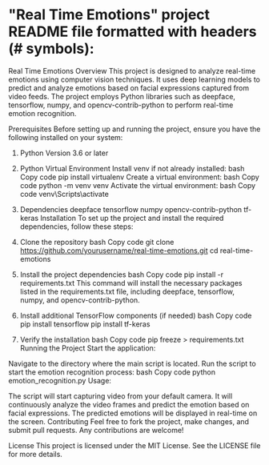# "Real Time Emotions" project README file formatted with headers (# symbols):

Real Time Emotions
Overview
This project is designed to analyze real-time emotions using computer vision techniques. It uses deep learning models to predict and analyze emotions based on facial expressions captured from video feeds. The project employs Python libraries such as deepface, tensorflow, numpy, and opencv-contrib-python to perform real-time emotion recognition.

Prerequisites
Before setting up and running the project, ensure you have the following installed on your system:

1. Python
Version 3.6 or later
2. Python Virtual Environment
Install venv if not already installed:
bash
Copy code
pip install virtualenv
Create a virtual environment:
bash
Copy code
python -m venv venv
Activate the virtual environment:
bash
Copy code
venv\Scripts\activate
3. Dependencies
deepface
tensorflow
numpy
opencv-contrib-python
tf-keras
Installation
To set up the project and install the required dependencies, follow these steps:

1. Clone the repository
bash
Copy code
git clone https://github.com/yourusername/real-time-emotions.git
cd real-time-emotions
2. Install the project dependencies
bash
Copy code
pip install -r requirements.txt
This command will install the necessary packages listed in the requirements.txt file, including deepface, tensorflow, numpy, and opencv-contrib-python.

3. Install additional TensorFlow components (if needed)
bash
Copy code
pip install tensorflow
pip install tf-keras
4. Verify the installation
bash
Copy code
pip freeze > requirements.txt
Running the Project
Start the application:

Navigate to the directory where the main script is located.
Run the script to start the emotion recognition process:
bash
Copy code
python emotion_recognition.py
Usage:

The script will start capturing video from your default camera.
It will continuously analyze the video frames and predict the emotion based on facial expressions.
The predicted emotions will be displayed in real-time on the screen.
Contributing
Feel free to fork the project, make changes, and submit pull requests. Any contributions are welcome!

License
This project is licensed under the MIT License. See the LICENSE file for more details.

